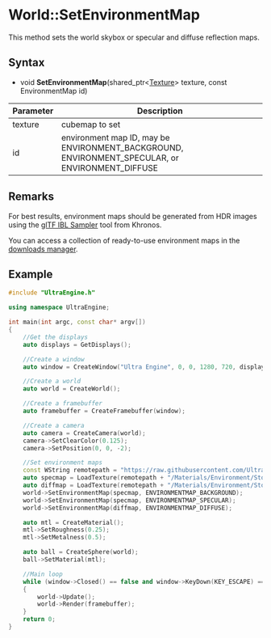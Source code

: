# World::SetEnvironmentMap

This method sets the world skybox or specular and diffuse reflection maps.

## Syntax 

- void **SetEnvironmentMap**(shared_ptr<[Texture](Texture.md)\> texture, const EnvironmentMap id)

| Parameter | Description |
|---|---|
| texture | cubemap to set |
| id | environment map ID, may be ENVIRONMENT_BACKGROUND, ENVIRONMENT_SPECULAR, or ENVIRONMENT_DIFFUSE

## Remarks

For best results, environment maps should be generated from HDR images using the [glTF IBL Sampler](https://github.com/KhronosGroup/glTF-IBL-Sampler) tool from Khronos.

You can access a collection of ready-to-use environment maps in the [downloads manager](downloadsmanager.md).

## Example

```c++
#include "UltraEngine.h"

using namespace UltraEngine;

int main(int argc, const char* argv[])
{
    //Get the displays
    auto displays = GetDisplays();

    //Create a window
    auto window = CreateWindow("Ultra Engine", 0, 0, 1280, 720, displays[0], WINDOW_CENTER | WINDOW_TITLEBAR);

    //Create a world
    auto world = CreateWorld();

    //Create a framebuffer
    auto framebuffer = CreateFramebuffer(window);

    //Create a camera
    auto camera = CreateCamera(world);
    camera->SetClearColor(0.125);
    camera->SetPosition(0, 0, -2);

    //Set environment maps
    const WString remotepath = "https://raw.githubusercontent.com/UltraEngine/Documentation/master/Assets";
    auto specmap = LoadTexture(remotepath + "/Materials/Environment/Storm/specular.dds");
    auto diffmap = LoadTexture(remotepath + "/Materials/Environment/Storm/diffuse.dds");
    world->SetEnvironmentMap(specmap, ENVIRONMENTMAP_BACKGROUND);
    world->SetEnvironmentMap(specmap, ENVIRONMENTMAP_SPECULAR);
    world->SetEnvironmentMap(diffmap, ENVIRONMENTMAP_DIFFUSE);

    auto mtl = CreateMaterial();
    mtl->SetRoughness(0.25);
    mtl->SetMetalness(0.5);

    auto ball = CreateSphere(world);
    ball->SetMaterial(mtl);

    //Main loop
    while (window->Closed() == false and window->KeyDown(KEY_ESCAPE) == false)
    {
        world->Update();
        world->Render(framebuffer);
    }
    return 0;
}
```
